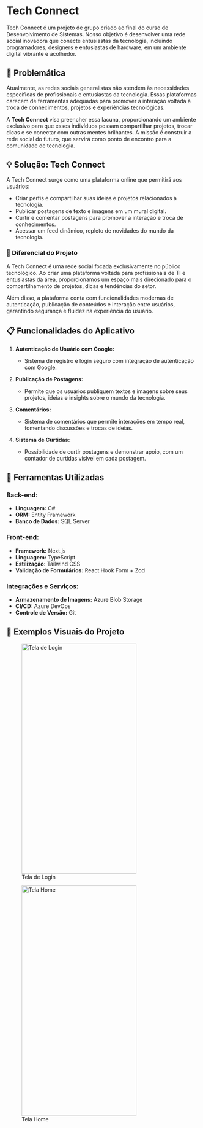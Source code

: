 # Tech Connect

Tech Connect é um projeto de grupo criado ao final do curso de Desenvolvimento de Sistemas. Nosso objetivo é desenvolver uma rede social inovadora que conecte entusiastas da tecnologia, incluindo programadores, designers e entusiastas de hardware, em um ambiente digital vibrante e acolhedor.

## 🎯 Problemática

Atualmente, as redes sociais generalistas não atendem às necessidades específicas de profissionais e entusiastas da tecnologia. Essas plataformas carecem de ferramentas adequadas para promover a interação voltada à troca de conhecimentos, projetos e experiências tecnológicas. 

A **Tech Connect** visa preencher essa lacuna, proporcionando um ambiente exclusivo para que esses indivíduos possam compartilhar projetos, trocar dicas e se conectar com outras mentes brilhantes. A missão é construir a rede social do futuro, que servirá como ponto de encontro para a comunidade de tecnologia.

## 💡 Solução: Tech Connect

A Tech Connect surge como uma plataforma online que permitirá aos usuários:
- Criar perfis e compartilhar suas ideias e projetos relacionados à tecnologia.
- Publicar postagens de texto e imagens em um mural digital.
- Curtir e comentar postagens para promover a interação e troca de conhecimentos.
- Acessar um feed dinâmico, repleto de novidades do mundo da tecnologia.

### 🚀 Diferencial do Projeto

A Tech Connect é uma rede social focada exclusivamente no público tecnológico. Ao criar uma plataforma voltada para profissionais de TI e entusiastas da área, proporcionamos um espaço mais direcionado para o compartilhamento de projetos, dicas e tendências do setor. 

Além disso, a plataforma conta com funcionalidades modernas de autenticação, publicação de conteúdos e interação entre usuários, garantindo segurança e fluidez na experiência do usuário.

## 📋 Funcionalidades do Aplicativo

1. **Autenticação de Usuário com Google:**
   - Sistema de registro e login seguro com integração de autenticação com Google.
   
2. **Publicação de Postagens:**
   - Permite que os usuários publiquem textos e imagens sobre seus projetos, ideias e insights sobre o mundo da tecnologia.
   
3. **Comentários:**
   - Sistema de comentários que permite interações em tempo real, fomentando discussões e trocas de ideias.

4. **Sistema de Curtidas:**
   - Possibilidade de curtir postagens e demonstrar apoio, com um contador de curtidas visível em cada postagem.

## 🔧 Ferramentas Utilizadas

### Back-end:
- **Linguagem:** C# 
- **ORM:** Entity Framework
- **Banco de Dados:** SQL Server

### Front-end:
- **Framework:** Next.js
- **Linguagem:** TypeScript
- **Estilização:** Tailwind CSS
- **Validação de Formulários:** React Hook Form + Zod

### Integrações e Serviços:
- **Armazenamento de Imagens:** Azure Blob Storage
- **CI/CD:** Azure DevOps
- **Controle de Versão:** Git

## 📸 Exemplos Visuais do Projeto
<div>
    <figure>
        <img src="./Assets Readme/login_screen.jpeg" alt="Tela de Login" style="width: 300px; height: 600px; object-fit: cover;">
        <figcaption>Tela de Login</figcaption>
    </figure>
    <figure>
        <img src="./Assets Readme/home_screen.jpeg" alt="Tela Home" style="width: 300px; height: 600px; object-fit: cover;">
        <figcaption>Tela Home</figcaption>
    </figure>
</div>
